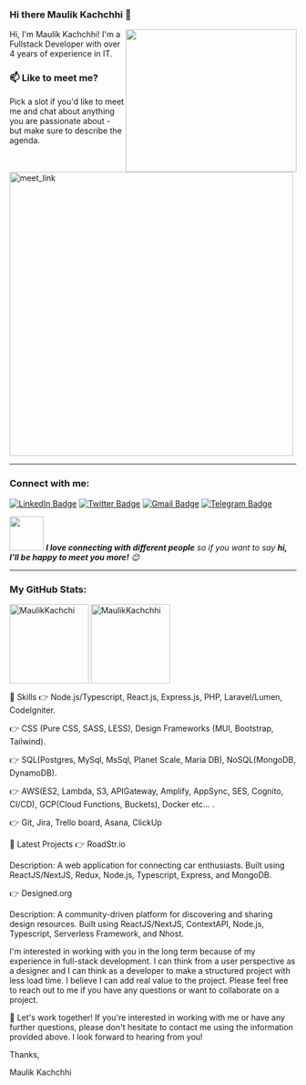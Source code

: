 ### Hi there Maulik Kachchhi 👋

<!--
**MaulikKachchi007/MaulikKachchi007** is a ✨ _special_ ✨ repository because its `README.md` (this file) appears on your GitHub profile.

Here are some ideas to get you started:

- 🔭 I’m currently working on ...
- 🌱 I’m currently learning ...
- 👯 I’m looking to collaborate on ...
- 🤔 I’m looking for help with ...
- 💬 Ask me about ...
- 📫 How to reach me: ...
- 😄 Pronouns: ...
- ⚡ Fun fact: ...
-->
Hi, I'm Maulik Kachchhi! <img align="right" src="https://media.giphy.com/media/fSGrpj2wJynDwgftc7/giphy.gif" height="250" width="300">
I'm a Fullstack Developer with over 4 years of experience in IT.

### 📫 Like to meet me?

Pick a slot if you'd like to meet me and chat about anything you are passionate about - but make sure to describe the agenda.

<a href="https://calendly.com/maulikkachchhi2000/30min" target="_blank"><img width="498" alt="meet_link" src="https://user-images.githubusercontent.com/15426564/144297439-f530f383-e73e-41e0-9914-a9b7d3f432e5.png"></a>


-----------------------------------------------------------------------------------------------------------------------------------------------------------------------

### Connect with me:

[![LinkedIn Badge](https://img.shields.io/badge/-maulikkachchhi-0077b5?style=flat-square&logo=Linkedin&logoColor=white&link=https://www.linkedin.com/in/selinjodhani)](https://www.linkedin.com/in/Maulikkachchhi) [![Twitter Badge](https://img.shields.io/badge/-maulikkachchhi-1da1f2?style=flat-square&logo=twitter&logoColor=white&link=https://twitter.com/maulikkachchhi)](https://twitter.com/Maulik89571749) [![Gmail Badge](https://img.shields.io/badge/maulikkachchhi2000@gmail.com-ea4335?style=flat-square&logo=Gmail&logoColor=white&link=mailto:maulikkachchhi2000@gmail.com)](mailto:maulikkachchhi2000@gmail.com) [![Telegram Badge](https://img.shields.io/badge/-NoOneCanBeNoOne-0088cc?style=flat-square&logo=Telegram&logoColor=white&link=https://twitter.com/Maulik89571749)](https://t.me/maulikkachchhi) 

<img src="https://media.giphy.com/media/LnQjpWaON8nhr21vNW/giphy.gif" width="60"> <em><b>I love connecting with different people</b> so if you want to say <b>hi, I'll be happy to meet you more!</b> 😊</em>

-----------------------------------------------------------------------------------------------------------------------------------------------------------------------

### My GitHub Stats:

<p>
    <img align="center" src="https://github-readme-stats.vercel.app/api?username=MaulikKachchi007&show_icons=true&include_all_commits=true&count_private=true&hide=issues,contribs&border_radius=0&locale=en&theme=dark" alt="MaulikKachchi" height="139" />
    <img align="center" src="https://github-readme-stats.vercel.app/api/top-langs/?username=MaulikKachchi007&layout=compact&exclude_repo=Lybrate-Website-Clone-Version-2.0,Lybrate-Website-Clone,Adidas-Clone&hide=Shell&border_radius=0&theme=dark" alt="MaulikKachchhi" height="139" />
</p>

🚀 Skills
👉 Node.js/Typescript, React.js, Express.js, PHP, Laravel/Lumen, CodeIgniter.

👉 CSS (Pure CSS, SASS, LESS), Design Frameworks (MUI, Bootstrap, Tailwind).

👉 SQL(Postgres, MySql, MsSql, Planet Scale, Maria DB), NoSQL(MongoDB, DynamoDB).

👉 AWS(ES2, Lambda, S3, APIGateway, Amplify, AppSync, SES, Cognito, CI/CD), GCP(Cloud Functions, Buckets), Docker etc... .

👉 Git, Jira, Trello board, Asana, ClickUp

🌟 Latest Projects
👉 RoadStr.io

Description: A web application for connecting car enthusiasts. Built using ReactJS/NextJS, Redux, Node.js, Typescript, Express, and MongoDB.

👉 Designed.org

Description: A community-driven platform for discovering and sharing design resources. Built using ReactJS/NextJS, ContextAPI, Node.js, Typescript, Serverless Framework, and Nhost.

I'm interested in working with you in the long term because of my experience in full-stack development. I can think from a user perspective as a designer and I can think as a developer to make a structured project with less load time. I believe I can add real value to the project. Please feel free to reach out to me if you have any questions or want to collaborate on a project.

🤝 Let's work together!
If you're interested in working with me or have any further questions, please don't hesitate to contact me using the information provided above. I look forward to hearing from you!

Thanks,

Maulik Kachchhi
